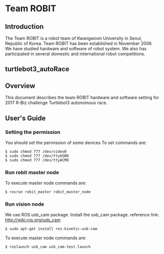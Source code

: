 # Team ROBIT
  ## Introduction
  The Team ROBIT is a robot team of Kwangwoon University in Seoul, Republic of Korea. Team ROBIT has been established in November 2006. We have studied hardware and software of robot system. We also has participated in several domestic and international robot competitions. 
  
## turtlebot3_autoRace

## Overview
 This document describes the team ROBIT hardware and software setting for 2017 R-Biz challenge Turtlebot3 autonomous race.


## User's Guide

  ### Setting the permission
  You should set the permission of some devices
  To set commands are:
    
    $ sudo chmod 777 /dev/video0
    $ sudo chmod 777 /dev/ttyUSB0
    $ sudo chmod 777 /dev/ttyACM0
    

  ### Run robit master node
  To execute master node commands are:

    $ rosrun robit_master robit_master_node
    
  ### Run vision node
  We use ROS usb_cam package. Install the usb_cam package. 
  reference link: http://wiki.ros.org/usb_cam
  
    $ sudo apt-get install ros-kinetic-usb-cam
  
  To execute master node commands are:
    
    $ roslaunch usb_cam usb_cam-test.launch 
    

